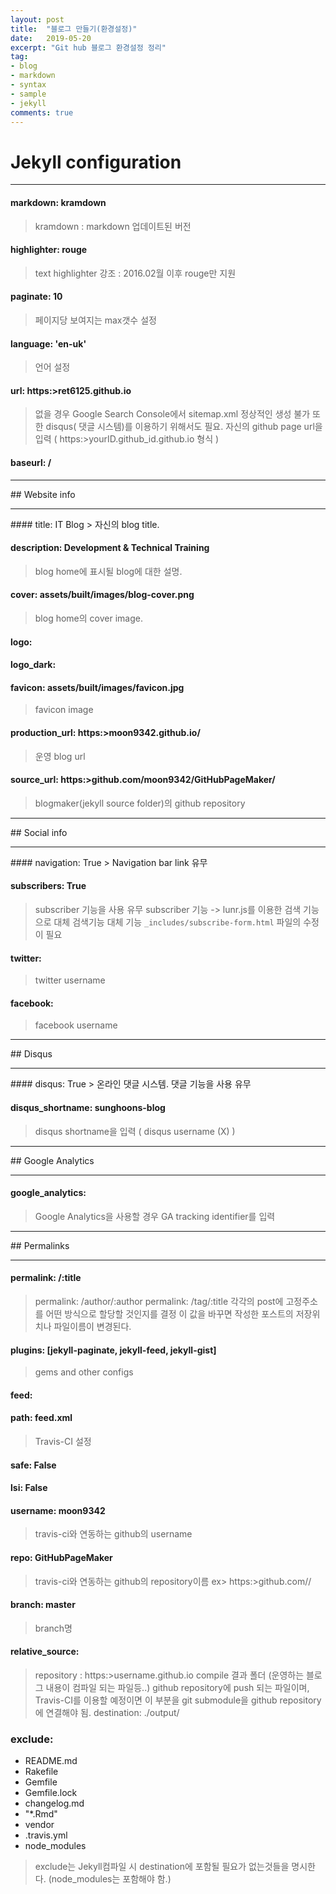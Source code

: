 ```yaml
---
layout: post
title:  "블로그 만들기(환경설정)"
date:   2019-05-20
excerpt: "Git hub 블로그 환경설정 정리"
tag:
- blog
- markdown 
- syntax
- sample
- jekyll
comments: true
---
```


# Jekyll configuration
<hr/>

#### markdown: kramdown
> kramdown : markdown 업데이트된 버전


#### highlighter: rouge
>  text highlighter 강조 : 2016.02월 이후 rouge만 지원

#### paginate: 10
>  페이지당 보여지는 max갯수 설정

#### language: 'en-uk'
>  언어 설정

#### url: https:>ret6125.github.io
>  없을 경우 Google Search Console에서 sitemap.xml 정상적인 생성 불가
>  또한 disqus( 댓글 시스템)를 이용하기 위해서도 필요.
>  자신의 github page url을 입력 ( https:>yourID.github_id.github.io 형식 )

#### baseurl: /

<hr/>
## Website info
<hr/>
#### title: IT Blog
>  자신의 blog title.

#### description: Development & Technical Training
>  blog home에 표시될 blog에 대한 설명.

#### cover: assets/built/images/blog-cover.png
>  blog home의 cover image.

#### logo:
#### logo_dark:

#### favicon: assets/built/images/favicon.jpg
>  favicon image

#### production_url: https:>moon9342.github.io/
>  운영 blog url

#### source_url: https:>github.com/moon9342/GitHubPageMaker/
>  blogmaker(jekyll source folder)의 github repository

<hr/>
## Social info
<hr/>
#### navigation: True
>  Navigation bar link 유무

#### subscribers: True
>  subscriber 기능을 사용 유무
>  subscriber 기능 -> lunr.js를 이용한 검색 기능으로 대체
>  검색기능 대체 기능
>  `_includes/subscribe-form.html` 파일의 수정이 필요

#### twitter:
>  twitter username

#### facebook:
>  facebook username

<hr/>
## Disqus
<hr/>
#### disqus: True
>  온라인 댓글 시스템. 댓글 기능을 사용 유무

#### disqus_shortname: sunghoons-blog
>  disqus shortname을 입력 ( disqus username (X) )

<hr/>
## Google Analytics
<hr/>

#### google_analytics:
>  Google Analytics을 사용할 경우 GA tracking identifier를 입력

<hr/>
## Permalinks
<hr/>

#### permalink: /:title
>  permalink: /author/:author
>  permalink: /tag/:title
>  각각의 post에 고정주소를 어떤 방식으로 할당할 것인지를 결정
>  이 값을 바꾸면 작성한 포스트의 저장위치나 파일이름이 변경된다.


#### plugins: [jekyll-paginate, jekyll-feed, jekyll-gist]
>  gems and other configs

#### feed:
#### path: feed.xml
>  Travis-CI 설정

#### safe: False
#### lsi: False

#### username: moon9342
>  travis-ci와 연동하는 github의 username

#### repo: GitHubPageMaker
>  travis-ci와 연동하는 github의 repository이름
>  ex> https:>github.com/<username>/<repository>

#### branch: master
>  branch명

#### relative_source:
>  repository : https:>username.github.io
>  compile 결과 폴더 (운영하는 블로그 내용이 컴파일 되는 파일등..)
>  github repository에 push 되는 파일이며, Travis-CI를 이용할 예정이면 이 부분을 git submodule을 github repository에 연결해야 됨.
destination: ./output/


### exclude:
  - README.md
  - Rakefile
  - Gemfile
  - Gemfile.lock
  - changelog.md
  - "*.Rmd"
  - vendor
  - .travis.yml
  - node_modules
>  exclude는 Jekyll컴파일 시 destination에 포함될 필요가 없는것들을 명시한다. (node_modules는 포함해야 함.)
